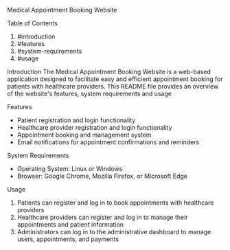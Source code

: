 Medical Appointment Booking Website

Table of Contents
1. #introduction
2. #features
3. #system-requirements
4.  #usage

Introduction
The Medical Appointment Booking Website is a web-based application designed to facilitate easy and efficient appointment booking for patients with healthcare providers. This README file provides an overview of the website's features, system requirements and usage

Features
- Patient registration and login functionality
- Healthcare provider registration and login functionality
- Appointment booking and management system
- Email notifications for appointment confirmations and reminders

System Requirements
- Operating System: Linux or Windows
- Browser: Google Chrome, Mozilla Firefox, or Microsoft Edge


Usage
1. Patients can register and log in to book appointments with healthcare providers
2. Healthcare providers can register and log in to manage their appointments and patient information
3. Administrators can log in to the administrative dashboard to manage users, appointments, and payments
